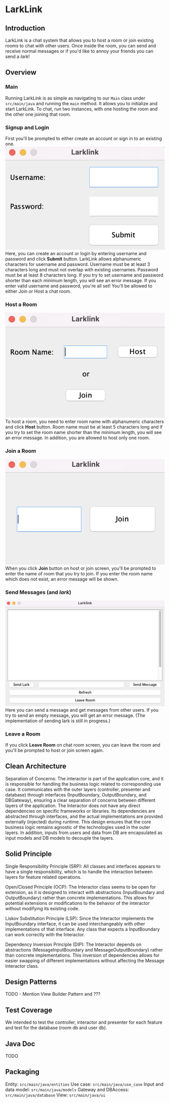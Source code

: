# LarkLink
## Introduction
LarkLink is a chat system that allows you to host a room or join existing rooms to chat with other users.
Once inside the room, you can send and receive normal messages or if you'd like to annoy your friends you can send a _lark_!
## Overview
### Main
Running LarkLink is as simple as navigating to our `Main` class under `src/main/java` and running the `main` method.
It allows you to initialize and start LarkLink. To chat, run two instances, with one hosting the room and the other one joining that room.
### Signup and Login
First you'll be prompted to either create an account or sign in to an existing one.<br>
![](images/Screenshots/main.png)<br>
Here, you can create an account or login by entering username and password and click **Submit** button. 
LarkLink allows alphanumeric characters for username and password. Username must be at least 3 characters long and
must not overlap with existing usernames. Password must be at least 8 characters long. 
If you try to set username and password shorter than each minimum length, you will see an error message.
If you enter valid username and password, you're all set! You'll be allowed to either Join or Host a chat room.
### Host a Room
![](images/Screenshots/host_or_join.png)<br>
To host a room, you need to enter room name with alphanumeric characters and click **Host** button. 
Room name must be at least 5 characters long and if you try to set the room name shorter than the minimum length, you will see an error message. 
In addition, you are allowed to host only one room. 
### Join a Room
![](images/Screenshots/join.png)<br>
When you click **Join** button on host or join screen, you'll be prompted to enter the name of room that you try to join. 
If you enter the room name which does not exist, an error message will be shown.
### Send Messages (and _lark_)
![](images/Screenshots/room.png)<br>
Here you can send a message and get messages from other users. If you try to send an empty message, you will get an error message.
(The implementation of sending lark is still in progress.)

### Leave a Room
If you click **Leave Room** on chat room screen, you can leave the room and you'll be prompted to host or join screen again.
## Clean Architecture
Separation of Concerns: 
The interactor is part of the application core, and it is responsible for handling the business logic related to corresponding use case. 
It communicates with the outer layers (controller, presenter and database) through interfaces (InputBoundary, OutputBoundary, and DBGateway), 
ensuring a clear separation of concerns between different layers of the application.
The Interactor does not have any direct dependencies on specific frameworks or libraries. 
Its dependencies are abstracted through interfaces, and the actual implementations are provided externally (injected) during runtime. 
This design ensures that the core business logic remains agnostic of the technologies used in the outer layers.
In addition, inputs from users and data from DB are encapsulated as input models and DB models to decouple the layers. 
## Solid Principle
Single Responsibility Principle (SRP): All classes and interfaces appears to have a single responsibility, 
which is to handle the interaction between layers for feature related operations. 

Open/Closed Principle (OCP): The Interactor class seems to be open for extension, 
as it is designed to interact with abstractions (InputBoundary and OutputBoundary) rather than concrete implementations. 
This allows for potential extensions or modifications to the behavior of the interactor without modifying its existing code.

Liskov Substitution Principle (LSP): Since the Interactor implements the InputBoundary interface, 
it can be used interchangeably with other implementations of that interface. 
Any class that expects a InputBoundary can work correctly with the Interactor.

Dependency Inversion Principle (DIP): The Interactor depends on abstractions (MessageInputBoundary and MessageOutputBoundary) 
rather than concrete implementations. This inversion of dependencies allows for easier swapping of different implementations 
without affecting the Message Interactor class.

## Design Patterns
TODO - Mention View Builder Pattern and ??? 

## Test Coverage
We intended to test the controller, interactor and presenter for each feature and test for the database (room db and user db).

## Java Doc
TODO

## Packaging
Entity: `src/main/java/entities`
Use case: `src/main/java/use_case`
Input and data model: `src/main/java/models`
Gateway and DBAccess: `src/main/java/database`
View: `src/main/java/ui`

